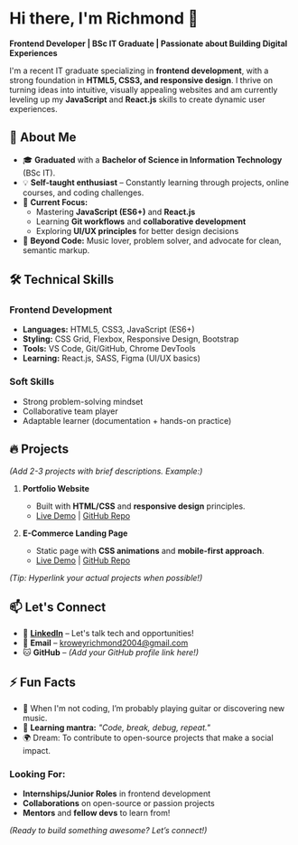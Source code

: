 
# Hi there, I'm Richmond 👋  

**Frontend Developer | BSc IT Graduate | Passionate about Building Digital Experiences**  

I'm a recent IT graduate specializing in **frontend development**, with a strong foundation in **HTML5, CSS3, and responsive design**. I thrive on turning ideas into intuitive, visually appealing websites and am currently leveling up my **JavaScript** and **React.js** skills to create dynamic user experiences.  


## 🚀 About Me  

- 🎓 **Graduated** with a **Bachelor of Science in Information Technology** (BSc IT).  
- 💡 **Self-taught enthusiast** – Constantly learning through projects, online courses, and coding challenges.  
- 🌱 **Current Focus:**  
  - Mastering **JavaScript (ES6+)** and **React.js**  
  - Learning **Git workflows** and **collaborative development**  
  - Exploring **UI/UX principles** for better design decisions  
- 🎹 **Beyond Code:** Music lover, problem solver, and advocate for clean, semantic markup.  



## 🛠️ Technical Skills  

### **Frontend Development**  
- **Languages:** HTML5, CSS3, JavaScript (ES6+)  
- **Styling:** CSS Grid, Flexbox, Responsive Design, Bootstrap  
- **Tools:** VS Code, Git/GitHub, Chrome DevTools  
- **Learning:** React.js, SASS, Figma (UI/UX basics)  

### **Soft Skills**  
- Strong problem-solving mindset  
- Collaborative team player  
- Adaptable learner (documentation + hands-on practice)  



## 🔥 Projects  

*(Add 2-3 projects with brief descriptions. Example:)*  

1. **Portfolio Website**  
   - Built with **HTML/CSS** and **responsive design** principles.  
   - [Live Demo](#) | [GitHub Repo](#)  

2. **E-Commerce Landing Page**  
   - Static page with **CSS animations** and **mobile-first approach**.  
   - [Live Demo](#) | [GitHub Repo](#)  

*(Tip: Hyperlink your actual projects when possible!)*  



## 📫 Let's Connect  

- 💼 **[LinkedIn](https://www.linkedin.com/in/krowey-richmond)** – Let's talk tech and opportunities!  
- 📧 **Email** – [kroweyrichmond2004@gmail.com](mailto:kroweyrichmond2004@gmail.com)  
- 🐱 **GitHub** – *(Add your GitHub profile link here!)*  



## ⚡ Fun Facts  

- 🎸 When I'm not coding, I’m probably playing guitar or discovering new music.  
- 🧠 **Learning mantra:** *"Code, break, debug, repeat."*  
- 🌍 Dream: To contribute to open-source projects that make a social impact.  


### **Looking For:**  
- **Internships/Junior Roles** in frontend development  
- **Collaborations** on open-source or passion projects  
- **Mentors** and **fellow devs** to learn from!  

*(Ready to build something awesome? Let’s connect!)*  



